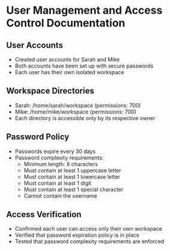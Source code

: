 # User Management and Access Control Documentation

## User Accounts
- Created user accounts for Sarah and Mike
- Both accounts have been set up with secure passwords
- Each user has their own isolated workspace

## Workspace Directories
- Sarah: /home/sarah/workspace (permissions: 700)
- Mike: /home/mike/workspace (permissions: 700)
- Each directory is accessible only by its respective owner

## Password Policy
- Passwords expire every 30 days
- Password complexity requirements:
  - Minimum length: 8 characters
  - Must contain at least 1 uppercase letter
  - Must contain at least 1 lowercase letter
  - Must contain at least 1 digit
  - Must contain at least 1 special character
  - Cannot contain the username

## Access Verification
- Confirmed each user can access only their own workspace
- Verified that password expiration policy is in place
- Tested that password complexity requirements are enforced
